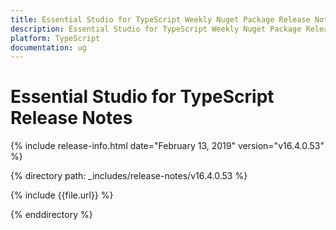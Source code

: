 ```yaml
---
title: Essential Studio for TypeScript Weekly Nuget Package Release Notes  
description: Essential Studio for TypeScript Weekly Nuget Package Release Notes  
platform: TypeScript
documentation: ug
---
```


# Essential Studio for TypeScript  Release Notes  

{% include release-info.html date="February 13, 2019"  version="v16.4.0.53" %} 


{% directory path: _includes/release-notes/v16.4.0.53 %}

{% include {{file.url}} %}

{% enddirectory %}